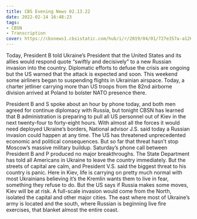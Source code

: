 ```yaml
---
title: CBS Evening News 02.13.22
date: 2022-02-14 16:48:23
tags:
- CBSN
- Transcription
cover: https://cbsnews1.cbsistatic.com/hub/i/r/2019/04/01/727e357a-a126-4138-a2c5-4d3222669d57/thumbnail/640x360/3ff2761028dc5c65cc4f07acd54bcd5c/cbsn2-logo-1920x1080.jpg
---
```

Today, President B told Ukraine’s President that the United States and its allies would respond quote “swiftly and decisively” to a new Russian invasion into the country. Diplomatic efforts to defuse the crisis are ongoing but the US warned that the attack is expected and soon. This weekend some airliners began to suspending flights in Ukrainian airspace. Today, a charter jetliner carrying more than US troops from the 82nd airborne division arrived at Poland to bolster NATO presence there.

President B and S spoke about an hour by phone today, and both men agreed for continue diplomacy with Russia, but tonight CBSN has learned that B administration is preparing to pull all US personnel out of Kiev in the next twenty-four to forty-eight hours. With almost all the forces it would need deployed Ukraine’s borders, National advisor J.S. said today a Russian invasion could happen at any time. The US has threatened unprecedented economic and political consequences. But so far that threat hasn’t stop Moscow’s massive military buildup. Saturday’s phone call between President B and P produced no major breakthroughs. The State Department has told all Americans in Ukraine to leave the country immediately. But the streets of capital are calm, and President V.S. said the biggest threat to his country is panic. Here in Kiev, life is carrying on pretty much normal with most Ukrainians believing it’s the Kremlin wants them to live in fear, something they refuse to do. But the US says if Russia makes some moves, Kiev will be at risk. A full-scale invasion would come from the North, isolated the capital and other major cities. The east where most of Ukraine’s army is located and the south, where Russian is beginning live fire exercises, that blanket almost the entire coast. 
